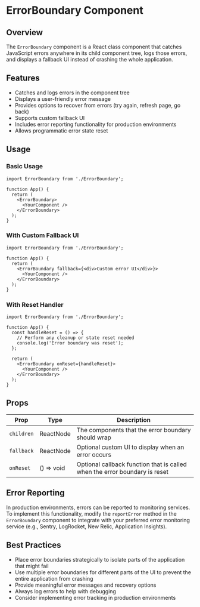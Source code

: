 # ErrorBoundary Component

## Overview

The `ErrorBoundary` component is a React class component that catches JavaScript errors anywhere in its child component tree, logs those errors, and displays a fallback UI instead of crashing the whole application.

## Features

- Catches and logs errors in the component tree
- Displays a user-friendly error message
- Provides options to recover from errors (try again, refresh page, go back)
- Supports custom fallback UI
- Includes error reporting functionality for production environments
- Allows programmatic error state reset

## Usage

### Basic Usage

```tsx
import ErrorBoundary from './ErrorBoundary';

function App() {
  return (
    <ErrorBoundary>
      <YourComponent />
    </ErrorBoundary>
  );
}
```

### With Custom Fallback UI

```tsx
import ErrorBoundary from './ErrorBoundary';

function App() {
  return (
    <ErrorBoundary fallback={<div>Custom error UI</div>}>
      <YourComponent />
    </ErrorBoundary>
  );
}
```

### With Reset Handler

```tsx
import ErrorBoundary from './ErrorBoundary';

function App() {
  const handleReset = () => {
    // Perform any cleanup or state reset needed
    console.log('Error boundary was reset');
  };

  return (
    <ErrorBoundary onReset={handleReset}>
      <YourComponent />
    </ErrorBoundary>
  );
}
```

## Props

| Prop | Type | Description |
|------|------|-------------|
| `children` | ReactNode | The components that the error boundary should wrap |
| `fallback` | ReactNode | Optional custom UI to display when an error occurs |
| `onReset` | () => void | Optional callback function that is called when the error boundary is reset |

## Error Reporting

In production environments, errors can be reported to monitoring services. To implement this functionality, modify the `reportError` method in the `ErrorBoundary` component to integrate with your preferred error monitoring service (e.g., Sentry, LogRocket, New Relic, Application Insights).

## Best Practices

- Place error boundaries strategically to isolate parts of the application that might fail
- Use multiple error boundaries for different parts of the UI to prevent the entire application from crashing
- Provide meaningful error messages and recovery options
- Always log errors to help with debugging
- Consider implementing error tracking in production environments